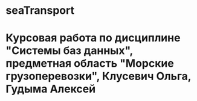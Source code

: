 # seaTransport
# Курсовая работа по дисциплине "Системы баз данных", предметная область "Морские грузоперевозки", Клусевич Ольга, Гудыма Алексей
